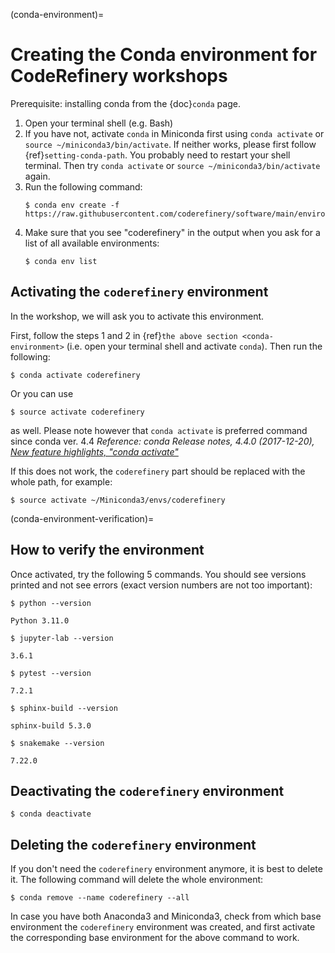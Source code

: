 (conda-environment)=

# Creating the Conda environment for CodeRefinery workshops

Prerequisite: installing conda from the {doc}`conda` page.

1. Open your terminal shell (e.g. Bash)
2. If you have not, activate `conda` in Miniconda first using `conda activate` or `source ~/miniconda3/bin/activate`. If neither 
   works, please first follow {ref}`setting-conda-path`. You probably
   need to restart your shell terminal. Then try `conda activate` or `source ~/miniconda3/bin/activate` again.
3. Run the following command:
   ```console
   $ conda env create -f https://raw.githubusercontent.com/coderefinery/software/main/environment.yml
   ```
4. Make sure that you see "coderefinery" in the output when you ask for a list of all available environments:
   ```console
   $ conda env list
   ```


## Activating the `coderefinery` environment

In the workshop, we will ask you to activate this environment. 

First, follow the steps 1 and 2 in {ref}`the above section <conda-environment>` (i.e. open your terminal shell and activate `conda`).
Then run the following:
```console
$ conda activate coderefinery
```
Or you can use

```console
$ source activate coderefinery
```
as well. Please note however that `conda activate` is preferred command since conda ver. 4.4
*Reference: conda Release notes, 4.4.0 (2017-12-20), [New feature highlights, "conda activate"](https://docs.conda.io/projects/conda/en/latest/release-notes.html#id226)*

If this does not work, the `coderefinery` part should be replaced with the whole path, for example:
```console
$ source activate ~/Miniconda3/envs/coderefinery
```

(conda-environment-verification)=

## How to verify the environment

Once activated, try the following 5 commands.
You should see versions printed and not see errors (exact version numbers are not too important):
```console
$ python --version

Python 3.11.0
```
```console
$ jupyter-lab --version

3.6.1
```
```console
$ pytest --version

7.2.1
```
```console
$ sphinx-build --version

sphinx-build 5.3.0
```
```console
$ snakemake --version

7.22.0
```


## Deactivating the `coderefinery` environment

```console
$ conda deactivate
```


## Deleting the `coderefinery` environment

If you don't need the `coderefinery` environment anymore, it is best to delete
it. The following command will delete the whole environment:
```console
$ conda remove --name coderefinery --all
```

In case you have both Anaconda3 and Miniconda3, check from which base
environment the `coderefinery` environment was created, and first activate the
corresponding base environment for the above command to work.

